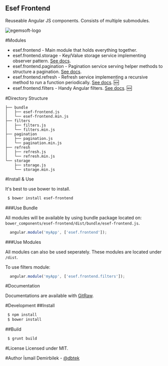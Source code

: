 Esef Frontend
-------------

Reuseable Angular JS components. Consists of multiple submodules.

![egemsoft-logo](http://egemsoft.net/images/logo.png)

#Modules

 - esef.frontend - Main module that holds everything together.
 - esef.frontend.storage - Key/Value storage service implementing observer pattern. [See docs](https://rawgit.com/egemsoft/esef-frontend/master/docs/index.html#/api/esef.frontend.storage.services:storage).
 - esef.frontend.pagination - Pagination service serving helper methods to structure a pagination. [See docs](https://rawgit.com/egemsoft/esef-frontend/master/docs/index.html#/api/esef.frontend.pagination.services:pagination).
 - esef.frontend.refresh - Refresh service implementing a recursive method to run a function periodically. [See docs](https://rawgit.com/egemsoft/esef-frontend/master/docs/index.html#/api/esef.frontend.refresh.services:refresh). :new:
 - esef.frontend.filters - Handy Angular filters. [See docs](https://rawgit.com/egemsoft/esef-frontend/master/docs/index.html#/api/esef.frontend.filters). :new:

#Directory Structure

```
├── bundle
│   ├── esef-frontend.js
│   └── esef-frontend.min.js
├── filters
│   ├── filters.js
│   └── filters.min.js
├── pagination
│   ├── pagination.js
│   └── pagination.min.js
├── refresh
│   ├── refresh.js
│   └── refresh.min.js
└── storage
    ├── storage.js
    └── storage.min.js
```

#Install & Use

It's best to use bower to install.

```bash
 $ bower install esef-frontend
```

###Use Bundle

All modules will be available by using bundle package located on: `bower_components/esef-frontend/dist/bundle/esef-frontend.js`.

```js
  angular.module('myApp', ['esef.frontend']);
```

###Use Modules

All modules can also be used seperately. These modules are located under `/dist`.

To use filters module:  
```js
  angular.module('myApp', ['esef.frontend.filters']);
```

#Documentation

Documentations are available with [GitRaw](https://rawgit.com/egemsoft/esef-frontend/master/docs/index.html).

#Development
##Install

```bash
 $ npm install
 $ bower install
```

##Build

```bash
 $ grunt build
```

#License
Licensed under MIT.

#Author
İsmail Demirbilek - [@dbtek](https://twitter.com/dbtek)
